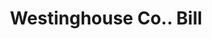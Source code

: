 ---
doi: 10.7916/D8PP0HT3
date_other: '1910'
date_other_textual: 1910-1919
form: printed ephemera
genre:
- Invoices
name:
- Westinghouse Co.
object_in_context_url: https://biggert.cul.columbia.edu/items/view/ave_biggert_01195
subject_hierarchical_geographic:
- Schenectady, New York, United States
subject_name:
- Westinghouse Co.
title: Westinghouse Co.. Bill
sort_title: Westinghouse Co.. Bill
call_number: ave_biggert_01195
coordinates:
- 42.814166666666665,-73.93722222222223
pid: ave_biggert_01195
identifiers: ave_biggert_01195
thumbnail: https://derivativo-1.library.columbia.edu/iiif/2/ldpd:343377/full/!256,256/0/native.jpg
permalink: /biggert/ave_biggert_01195/
layout: iiif-image-page
---